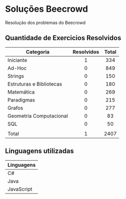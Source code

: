 # Soluções Beecrowd
Resolução dos problemas do Beecrowd

## Quantidade de Exercicios Resolvidos
| Categoria | Resolvidos | Total | 
| --- | :---: | :---: |
| Iniciante | 1 | 334 |
| Ad-Hoc | 0 | 849| 
| Strings | 0 | 150 |
| Estruturas e Bibliotecas | 0 | 180 |
| Matemática | 0 | 269 |
| Paradigmas | 0 | 215 |
| Grafos | 0 | 277 |
| Geometria Computacional | 0 | 83 |
| SQL | 0 | 50 |
|  |  |  | 
| Total | 1 | 2407 |

## Linguagens utilizadas

| Linguagens | 
| ---- |
| C# |
| Java | 
| JavaScript |

